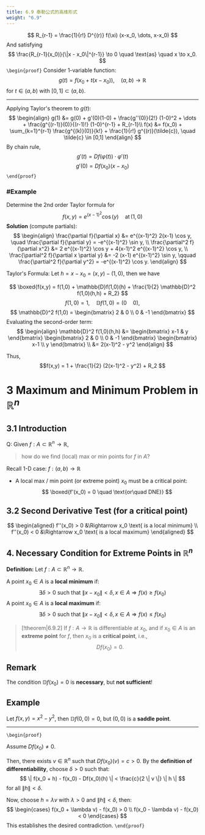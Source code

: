 ```yaml
---
title: 6.9 泰勒公式的高维形式
weight: "6.9"
---
```

$$
R_{r-1} = \frac{1}{r!} D^{(r)} f(\xi) (x-x_0, \dots, x-x_0)
$$
And satisfying
$$
\frac{R_{r-1}(x_0)}{\|x - x_0\|^{r-1}} \to 0 \quad \text{as} \quad x \to x_0.
$$
`\begin{proof}`
Consider 1-variable function:
$$
g(t) = f(x_0 + t(x - x_0)), \quad (a, b) \to \mathbb{R}
$$
for $t\in (a, b)$  with $[0, 1] \subset (a, b)$.

---

Applying Taylor's theorem to $g(t)$:
$$ 
\begin{align}
g(1) &= g(0) + g'(0)(1-0) + \frac{g''(0)}{2!} (1-0)^2 + \dots + \frac{g^{(r-1)}(0)}{(r-1)!} (1-0)^{r-1} + R_{r-1}\\
f(x) &= f(x_0) + \sum_{k=1}^{r-1} \frac{g^{(k)}(0)}{k!} + \frac{1}{r!} g^{(r)}(\tilde{c}), \quad \tilde{c} \in [0,1]
\end{align}
$$
By chain rule,
$$ g'(t) = Df(\varphi(t)) \cdot \varphi'(t) $$
$$g'(0) = Df(x_0) (x - x_0) $$
`\end{proof}`
  ### #Example
Determine the $2\text{nd}$ order Taylor formula for $$f(x,y)=e^{(x-1)^{2}}\cos (y)\quad \text{at}\,(1,0)$$
**Solution** (compute partials):
$$
\begin{align}
\frac{\partial f}{\partial x} &= e^{(x-1)^2} 2(x-1) \cos y, \quad
\frac{\partial f}{\partial y} = -e^{(x-1)^2} \sin y, \\
\frac{\partial^2 f}{\partial x^2} &= 2 e^{(x-1)^2} \cos y + 4(x-1)^2 e^{(x-1)^2} \cos y, \\
\frac{\partial^2 f}{\partial x \partial y} &= -2 (x-1) e^{(x-1)^2} \sin y, \qquad
\frac{\partial^2 f}{\partial y^2} = -e^{(x-1)^2} \cos y.
\end{align}
$$

Taylor's Formula: 
Let $h = x - x_0 = (x,y) - (1,0)$, then we have

$$
\boxed{f(x,y) = f(1,0) + \mathbb{D}f(1,0)(h) + \frac{1}{2} \mathbb{D}^2 f(1,0)(h,h) + R_2}
$$
$$
f(1,0) = 1, \quad \mathbb{D}f(1,0) = (0 \quad 0),
$$
$$
\mathbb{D}^2 f(1,0) =
\begin{bmatrix}
2 & 0 \\
0 & -1
\end{bmatrix}
$$
Evaluating the second-order term:
$$
\begin{align}
\mathbb{D}^2 f(1,0)(h,h) &=
\begin{bmatrix}
x-1 & y
\end{bmatrix}
\begin{bmatrix}
2 & 0 \\
0 & -1
\end{bmatrix}
\begin{bmatrix}
x-1 \\
y
\end{bmatrix} \\ 
&= 2(x-1)^2 - y^2
\end{align}
$$

Thus, 
$$f(x,y) = 1 + \frac{1}{2} (2(x-1)^2 - y^2) + R_2
$$
# 3 Maximum and Minimum Problem in $\mathbb{R}^n$
## 3.1 Introduction
Q: Given $f: A \subset \mathbb{R}^n \to \mathbb{R}$, 
> how do we find (local) max or min points for $f$ in $A$?

Recall 1-D case: $f: (a,b) \to \mathbb{R}$
- A local max / min point (or extreme point) $x_0$ must be a critical point: 
$$
 \boxed{f'(x_0) = 0 \quad \text{or\quad DNE}}   
$$
## 3.2 Second Derivative Test (for a critical point)
$$
\begin{aligned}
    f''(x_0) > 0 &\Rightarrow x_0 \text{ is a local minimum} \\
    f''(x_0) < 0 &\Rightarrow x_0 \text{ is a local maximum}
\end{aligned}
$$
## 4. Necessary Condition for Extreme Points in $\mathbb{R}^n$

**Definition:** Let $f: A \subset \mathbb{R}^n \to \mathbb{R}$.

A point $x_0 \in A$ is a **local minimum** if:
$$
\exists \delta > 0 \text{ such that } \| x - x_0 \| < \delta, x \in A \Rightarrow f(x) \geq f(x_0)
$$
A point $x_0 \in A$ is a **local maximum** if:
$$
\exists \delta > 0 \text{ such that } \| x - x_0 \| < \delta, x \in A \Rightarrow f(x) \leq f(x_0)
$$

> [!theorem|6.9.2]
>If $f: A \to \mathbb{R}$ is differentiable at $x_0$, and if 
$x_0 \in A$ is an **extreme point** for $f$, then $x_0$ is a **critical point**, i.e., $$ Df(x_0) = 0. $$
## Remark
The condition $\mathbb{D}f(x_0) = 0$ is **necessary**, but **not sufficient**!
## Example
Let $f(x,y) = x^2 - y^2$, then $\mathbb{D}f(0,0) = 0$, but $(0,0)$ is a **saddle point**.

---
`\begin{proof}`



Assume $Df(x_0) \neq 0$.

Then, there exists $v \in \mathbb{R}^n$ such that $Df(x_0)(v) = c > 0$. By the **definition of differentiability**, choose $\delta > 0$ such that:
$$
\| f(x_0 + h) - f(x_0) - Df(x_0)(h) \| < \frac{c}{2 \| v \|} \| h \|
$$
for all $\| h \| < \delta$.

Now, choose $h = \lambda v$ with $\lambda > 0$ and $\| h \| < \delta$, then:
$$
\begin{cases}
    f(x_0 + \lambda v) - f(x_0) > 0 \\
    f(x_0 - \lambda v) - f(x_0) < 0
\end{cases}
$$
This establishes the desired contradiction.
`\end{proof}`
